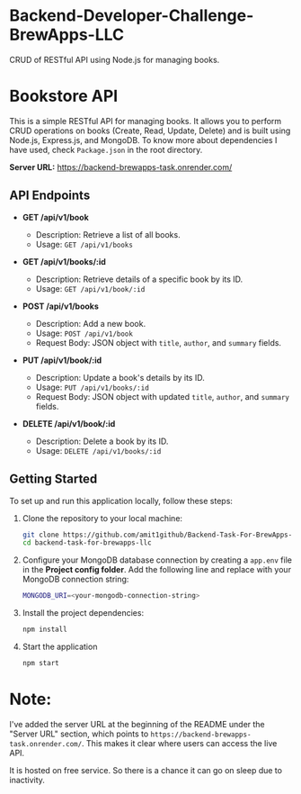 # Backend-Developer-Challenge-BrewApps-LLC

CRUD of RESTful API using Node.js for managing books.

# Bookstore API

This is a simple RESTful API for managing books. It allows you to perform CRUD operations on books (Create, Read, Update, Delete) and is built using Node.js, Express.js, and MongoDB.
To know more about dependencies I have used, check `Package.json` in the root directory.

**Server URL:** https://backend-brewapps-task.onrender.com/


## API Endpoints

- **GET /api/v1/book**

  - Description: Retrieve a list of all books.
  - Usage: `GET /api/v1/books`

- **GET /api/v1/books/:id**

  - Description: Retrieve details of a specific book by its ID.
  - Usage: `GET /api/v1/book/:id`

- **POST /api/v1/books**

  - Description: Add a new book.
  - Usage: `POST /api/v1/book`
  - Request Body: JSON object with `title`, `author`, and `summary` fields.

- **PUT /api/v1/book/:id**

  - Description: Update a book's details by its ID.
  - Usage: `PUT /api/v1/books/:id`
  - Request Body: JSON object with updated `title`, `author`, and `summary` fields.

- **DELETE /api/v1/book/:id**
  - Description: Delete a book by its ID.
  - Usage: `DELETE /api/v1/books/:id`

## Getting Started

To set up and run this application locally, follow these steps:

1. Clone the repository to your local machine:

   ```bash
   git clone https://github.com/amit1github/Backend-Task-For-BrewApps-LLC.git
   cd backend-task-for-brewapps-llc

   ```

2. Configure your MongoDB database connection by creating a `app.env` file in the **Project config folder**. Add the following line and replace <your-mongodb-connection-string> with your MongoDB connection string:

    ```bash
   MONGODB_URI=<your-mongodb-connection-string>
    ```

3. Install the project dependencies:

   ```bash
   npm install
   ```

4. Start the application

   ```bash
   npm start
   ```

# Note:
I've added the server URL at the beginning of the README under the "Server URL" section, which points to `https://backend-brewapps-task.onrender.com/`. This makes it clear where users can access the live API.

It is hosted on free service. So there is a chance it can go on sleep due to inactivity.